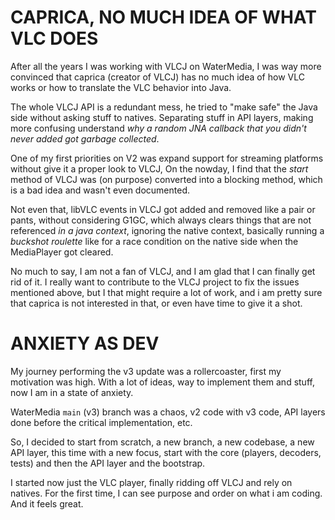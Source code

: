 # CAPRICA, NO MUCH IDEA OF WHAT VLC DOES
After all the years I was working with VLCJ on WaterMedia, I was way more convinced
that caprica (creator of VLCJ) has no much idea of how VLC works or how to translate the
VLC behavior into Java.

The whole VLCJ API is a redundant mess, he tried to "make safe" the Java side
without asking stuff to natives. Separating stuff in API layers, making more
confusing understand _why a random JNA callback that you didn't never added got garbage collected_.

One of my first priorities on V2 was expand support for streaming platforms without
give it a proper look to VLCJ, On the nowday, I find that the _start_ method of VLCJ
was (on purpose) converted into a blocking method, which is a bad idea
and wasn't even documented.

Not even that, libVLC events in VLCJ got added and removed like a pair or pants,
without considering G1GC, which always clears things that are not
referenced _in a java context_, ignoring the native context, basically running 
a _buckshot roulette_ like for a race condition on the native side when the MediaPlayer got
cleared.

No much to say, I am not a fan of VLCJ, and I am glad that I can finally get rid of it.
I really want to contribute to the VLCJ project to fix the issues mentioned above, 
but I that might require a lot of work, and i am pretty sure that caprica is not
interested in that, or even have time to give it a shot.

# ANXIETY AS DEV
My journey performing the v3 update was a rollercoaster, first my motivation was high.
With a lot of ideas, way to implement them and stuff, now I am in a state of anxiety.

WaterMedia `main` (v3) branch was a chaos, v2 code with v3 code, API layers done before
the critical implementation, etc.

So, I decided to start from scratch, a new branch, a new codebase, a new API layer, this
time with a new focus, start with the core (players, decoders, tests) and then the API
layer and the bootstrap.

I started now just the VLC player, finally ridding off VLCJ and rely on natives.
For the first time, I can see purpose and order on what i am coding. And it feels great.